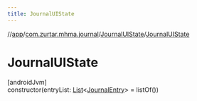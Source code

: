 ```yaml
---
title: JournalUIState
---
```

//[app](../../../index.html)/[com.zurtar.mhma.journal](../index.html)/[JournalUIState](index.html)/[JournalUIState](-journal-u-i-state.html)



# JournalUIState



[androidJvm]\
constructor(entryList: [List](https://kotlinlang.org/api/core/kotlin-stdlib/kotlin.collections/-list/index.html)&lt;[JournalEntry](../../com.zurtar.mhma.data/-journal-entry/index.html)&gt; = listOf())



